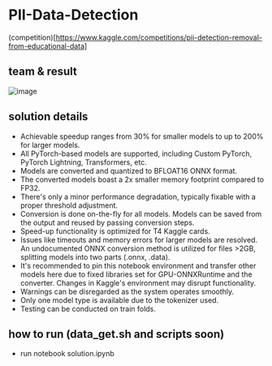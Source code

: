 # PII-Data-Detection
(competition)[https://www.kaggle.com/competitions/pii-detection-removal-from-educational-data]
## team & result
![image](https://github.com/tsebaka/PII-Data-Detection/assets/78146236/985ead9c-2277-44af-8d4c-88d6122783d4)

## solution details
* Achievable speedup ranges from 30% for smaller models to up to 200% for larger models.
* All PyTorch-based models are supported, including Custom PyTorch, PyTorch Lightning, Transformers, etc.
* Models are converted and quantized to BFLOAT16 ONNX format.
* The converted models boast a 2x smaller memory footprint compared to FP32.
* There's only a minor performance degradation, typically fixable with a proper threshold adjustment.
* Conversion is done on-the-fly for all models. Models can be saved from the output and reused by passing conversion steps.
* Speed-up functionality is optimized for T4 Kaggle cards.
* Issues like timeouts and memory errors for larger models are resolved. An undocumented ONNX conversion method is utilized for files >2GB, splitting models into two parts (.onnx, .data).
* It's recommended to pin this notebook environment and transfer other models here due to fixed libraries set for GPU-ONNXRuntime and the converter. Changes in Kaggle's environment may disrupt functionality.
* Warnings can be disregarded as the system operates smoothly.
* Only one model type is available due to the tokenizer used.
* Testing can be conducted on train folds.

## how to run (data_get.sh and scripts soon)
* run notebook solution.ipynb
